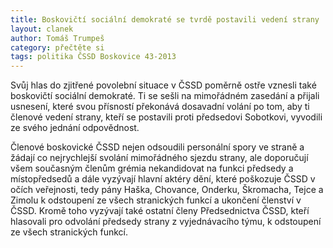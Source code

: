 ```yaml
---
title: Boskovičtí sociální demokraté se tvrdě postavili vedení strany
layout: clanek
author: Tomáš Trumpeš
category: přečtěte si
tags: politika ČSSD Boskovice 43-2013
---
```


Svůj hlas do zjitřené povolební situace v ČSSD poměrně ostře vznesli také boskovičtí sociální demokraté. Ti se sešli na mimořádném zasedání a přijali usnesení, které svou přísností překonává dosavadní volání po tom, aby ti členové vedení strany, kteří se postavili proti předsedovi Sobotkovi, vyvodili ze svého jednání odpovědnost. 

Členové boskovické ČSSD nejen odsoudili personální spory ve straně a žádají co nejrychlejší svolání mimořádného sjezdu strany, ale doporučují všem současným členům grémia nekandidovat na funkci předsedy a místopředsedů a dále vyzývají hlavní aktéry dění, které poškozuje ČSSD v očích veřejnosti, tedy pány Haška, Chovance, Onderku, Škromacha, Tejce a Zimolu k odstoupení ze všech stranických funkcí a ukončení členství v ČSSD. Kromě toho vyzývají také ostatní členy Předsednictva ČSSD, kteří hlasovali pro odvolání předsedy strany z vyjednávacího týmu, k odstoupení ze všech stranických funkcí.